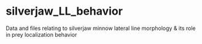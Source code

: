 # silverjaw_LL_behavior
Data and files relating to silverjaw minnow lateral line morphology &amp; its role in prey localization behavior
